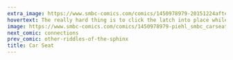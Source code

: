```yaml
---
extra_image: https://www.smbc-comics.com/comics/1450978979-20151224after.png
hovertext: The really hard thing is to click the latch into place while the fabric of spacetime is being destroyed.
image: https://www.smbc-comics.com/comics/1450978979-piehl_smbc_carseat.png
next_comic: connections
prev_comic: other-riddles-of-the-sphinx
title: Car Seat
---
```



